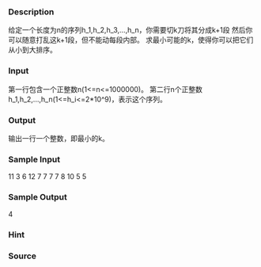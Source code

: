 
### Description
给定一个长度为n的序列h_1,h_2,h_3,...,h_n，你需要切k刀将其分成k+1段
然后你可以随意打乱这k+1段，但不能动每段内部。
求最小可能的k，使得你可以把它们从小到大排序。


### Input
第一行包含一个正整数n(1<=n<=1000000)。
第二行n个正整数h_1,h_2,...,h_n(1<=h_i<=2*10^9)，表示这个序列。


### Output
输出一行一个整数，即最小的k。


### Sample Input
11
3 6 12 7 7 7 7 8 10 5 5
### Sample Output
4
### Hint

### Source

